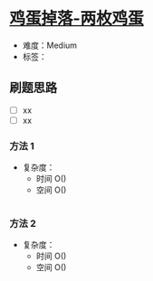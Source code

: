 # [鸡蛋掉落-两枚鸡蛋](https://leetcode-cn.com/problems/egg-drop-with-2-eggs-and-n-floors/)

- 难度：Medium
- 标签：

## 刷题思路

- [ ] xx
- [ ] xx

### 方法 1

- 复杂度：
    - 时间 O()
    - 空间 O()

``` js

```

### 方法 2

- 复杂度：
    - 时间 O()
    - 空间 O()

``` js

```
